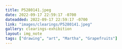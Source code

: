 ```yaml
---
title: P5280141.jpeg
date: 2022-09-17 22:59:17 -0700
dateadded: 2022-09-17 22:59:17 -0700
link: "images/clearings/P5280141.jpeg"
gallery: clearings-exhibition
layout: img_note
tags: ["drawing", "art", "Martha", "Grapefruits"]
--- 
```


